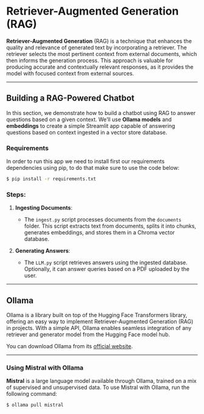 # Retriever-Augmented Generation (RAG)

**Retriever-Augmented Generation** (RAG) is a technique that enhances the quality and relevance of generated text by incorporating a retriever. The retriever selects the most pertinent context from external documents, which then informs the generation process. This approach is valuable for producing accurate and contextually relevant responses, as it provides the model with focused context from external sources.

---

## Building a RAG-Powered Chatbot

In this section, we demonstrate how to build a chatbot using RAG to answer questions based on a given context. We’ll use **Ollama models** and **embeddings** to create a simple Streamlit app capable of answering questions based on context ingested in a vector store database.

### Requirements 
In order to run this app we need to install first our requirements dependencies using pip, to do that make sure to use the code below:
```bash
$ pip install -r requirements.txt

```

### Steps:

1. **Ingesting Documents**: 
   - The `ingest.py` script processes documents from the `documents` folder. This script extracts text from documents, splits it into chunks, generates embeddings, and stores them in a Chroma vector database.
   
2. **Generating Answers**:
   - The `LLM.py` script retrieves answers using the ingested database. Optionally, it can answer queries based on a PDF uploaded by the user.

---



## Ollama

Ollama is a library built on top of the Hugging Face Transformers library, offering an easy way to implement Retriever-Augmented Generation (RAG) in projects. With a simple API, Ollama enables seamless integration of any retriever and generator model from the Hugging Face model hub. 

You can download Ollama from its [official website](https://ollama.com/).

---

### Using Mistral with Ollama

**Mistral** is a large language model available through Ollama, trained on a mix of supervised and unsupervised data. To use Mistral with Ollama, run the following command:

```bash
$ ollama pull mistral
```


